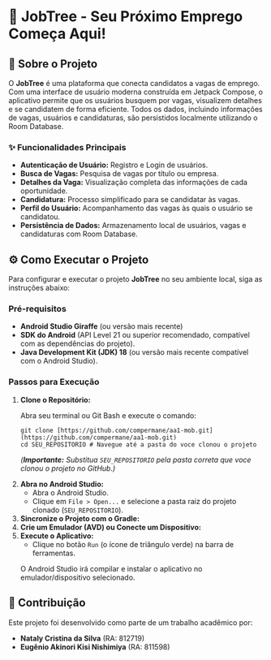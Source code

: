 <h1>🚀 JobTree - Seu Próximo Emprego Começa Aqui!</h1>

<h2>🌟 Sobre o Projeto</h2>

<p>O <strong>JobTree</strong> é uma plataforma que conecta candidatos a vagas de emprego. Com uma interface de usuário moderna construída em Jetpack Compose, o aplicativo permite que os usuários busquem por vagas, visualizem detalhes e se candidatem de forma eficiente. Todos os dados, incluindo informações de vagas, usuários e candidaturas, são persistidos localmente utilizando o Room Database.</p>

<h3>✨ Funcionalidades Principais</h3>
<ul>
    <li><strong>Autenticação de Usuário:</strong> Registro e Login de usuários.</li>
    <li><strong>Busca de Vagas:</strong> Pesquisa de vagas por título ou empresa.</li>
    <li><strong>Detalhes da Vaga:</strong> Visualização completa das informações de cada oportunidade.</li>
    <li><strong>Candidatura:</strong> Processo simplificado para se candidatar às vagas.</li>
    <li><strong>Perfil do Usuário:</strong> Acompanhamento das vagas às quais o usuário se candidatou.</li>
    <li><strong>Persistência de Dados:</strong> Armazenamento local de usuários, vagas e candidaturas com Room Database.</li>
</ul>


<h2>⚙️ Como Executar o Projeto</h2>

<p>Para configurar e executar o projeto <strong>JobTree</strong> no seu ambiente local, siga as instruções abaixo:</p>

<h3>Pré-requisitos</h3>
<ul>
    <li><strong>Android Studio Giraffe</strong> (ou versão mais recente)</li>
    <li><strong>SDK do Android</strong> (API Level 21 ou superior recomendado, compatível com as dependências do projeto).</li>
    <li><strong>Java Development Kit (JDK) 18</strong> (ou versão mais recente compatível com o Android Studio).</li>
</ul>

<h3>Passos para Execução</h3>
<ol>
    <li><strong>Clone o Repositório:</strong>
        <p>Abra seu terminal ou Git Bash e execute o comando:</p>
        <pre><code>git clone [https://github.com/compermane/aa1-mob.git](https://github.com/compermane/aa1-mob.git)
cd SEU_REPOSITORIO # Navegue até a pasta do voce clonou o projeto</code></pre>
        <p><em>(<strong>Importante:</strong> Substitua <code>SEU_REPOSITORIO</code> pela pasta correta que voce clonou o projeto no GitHub.)</em></p>
    </li>
    <li><strong>Abra no Android Studio:</strong>
        <ul>
            <li>Abra o Android Studio.</li>
            <li>Clique em <code>File &gt; Open...</code> e selecione a pasta raiz do projeto clonado (<code>SEU_REPOSITORIO</code>).</li>
        </ul>
    </li>
    <li><strong>Sincronize o Projeto com o Gradle:</strong>
     </li>
    <li><strong>Crie um Emulador (AVD) ou Conecte um Dispositivo:</strong>
    </li>
    <li><strong>Execute o Aplicativo:</strong>
        <ul>
             <li>Clique no botão <code>Run</code> (o ícone de triângulo verde) na barra de ferramentas.</li>
        </ul>
        <p>O Android Studio irá compilar e instalar o aplicativo no emulador/dispositivo selecionado.</p>
    </li>
</ol>

<h2>👥 Contribuição</h2>

<p>Este projeto foi desenvolvido como parte de um trabalho acadêmico por:</p>
<ul>
    <li><strong>Nataly Cristina da Silva</strong> (RA: 812719)</li>
    <li><strong>Eugênio Akinori Kisi Nishimiya</strong> (RA: 811598)</li>
</ul>
